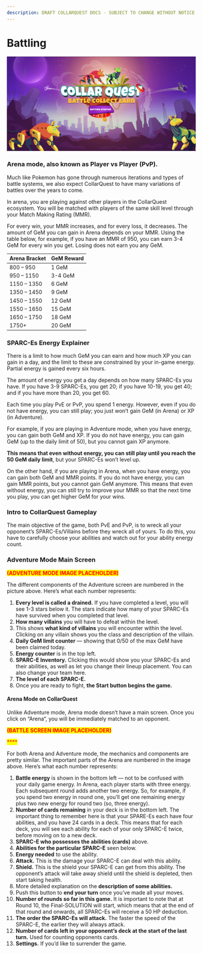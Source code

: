 ```yaml
---
description: DRAFT COLLARQUEST DOCS - SUBJECT TO CHANGE WITHOUT NOTICE.
---
```


# Battling

![CollarQuest a Metaverse Play2Earn Ecosystem](<../../../../.gitbook/assets/image (4).png>)

### Arena mode, also known as Player vs Player (PvP).

Much like Pokemon has gone through numerous iterations and types of battle systems, we also expect CollarQuest to have many variations of battles over the years to come.

In arena, you are playing against other players in the CollarQuest ecosystem. You will be matched with players of the same skill level through your Match Making Rating (MMR).

For every win, your MMR increases, and for every loss, it decreases. The amount of GeM you can gain in Arena depends on your MMR. Using the table below, for example, if you have an MMR of 950, you can earn 3-4 GeM for every win you get. Losing does not earn you any GeM.

| **Arena Bracket** | **GeM Reward** |
| ----------------- | -------------- |
| 800 – 950         | 1 GeM          |
| 950 – 1150        | 3-4 GeM        |
| 1150 – 1350       | 6 GeM          |
| 1350 – 1450       | 9 GeM          |
| 1450 – 1550       | 12 GeM         |
| 1550 – 1650       | 15 GeM         |
| 1650 – 1750       | 18 GeM         |
| 1750+             | 20 GeM         |

### SPARC-Es Energy Explainer

There is a limit to how much GeM you can earn and how much XP you can gain in a day, and the limit to these are constrained by your in-game energy.  Partial energy is gained every six hours.

The amount of energy you get a day depends on how many SPARC-Es you have. If you have 3-9 SPARC-Es, you get 20; if you have 10-19, you get 40; and if you have more than 20, you get 60.

Each time you play PvE or PvP, you spend 1 energy.  However, even if you do not have energy, you can still play; you just won’t gain GeM (in Arena) or XP (in Adventure).

For example, if you are playing in Adventure mode, when you have energy, you can gain both GeM and XP. If you do not have energy, you can gain GeM (up to the daily limit of 50), but you cannot gain XP anymore.

**This means that even without energy, you can still play until you reach the 50 GeM daily limit**, but your SPARC-Es won’t level up.

On the other hand, if you are playing in Arena, when you have energy, you can gain both GeM and MMR points. If you do not have energy, you can gain MMR points, but you cannot gain GeM anymore. This means that even without energy, you can still try to improve your MMR so that the next time you play, you can get higher GeM for your wins.

### Intro to CollarQuest Gameplay

The main objective of the game, both PvE and PvP, is to wreck all your opponent’s SPARC-Es/Villains before they wreck all of yours. To do this, you have to carefully choose your abilities and watch out for your ability energy count.

### Adventure Mode Main Screen



<mark style="color:red;">**(ADVENTURE MODE IMAGE PLACEHOLDER)**</mark>



The different components of the Adventure screen are numbered in the picture above. Here’s what each number represents:

1. **Every level is called a drained.** If you have completed a level, you will see 1-3 stars below it. The stars indicate how many of your SPARC-Es have survived when you completed that level.
2. **How many villains** you will have to defeat within the level.
3. This shows **what kind of villains** you will encounter within the level. Clicking on any villain shows you the class and description of the villain.
4. **Daily GeM limit counter** — showing that 0/50 of the max GeM have been claimed today.
5. **Energy counter** is in the top left.
6. **SPARC-E Inventory.** Clicking this would show you your SPARC-Es and their abilities, as well as let you change their lineup placement. You can also change your team here.
7. **The level of each SPARC-E.**
8. Once you are ready to fight, **the Start button begins the game.**

#### Arena Mode on CollarQuest

Unlike Adventure mode, Arena mode doesn’t have a main screen. Once you click on “Arena“, you will be immediately matched to an opponent.



<mark style="color:red;">**(BATTLE SCREEN IMAGE PLACEHOLDER)**</mark>

<mark style="color:red;">****</mark>

For both Arena and Adventure mode, the mechanics and components are pretty similar. The important parts of the Arena are numbered in the image above. Here’s what each number represents:

1. **Battle energy** is shown in the bottom left — not to be confused with your daily game energy. In Arena, each player starts with three energy.  Each subsequent round adds another two energy. So, for example, if you spend two energy in round one, you’ll get one remaining energy plus two new energy for round two (so, three energy).
2. **Number of cards remaining** in your deck is in the bottom left. The important thing to remember here is that your SPARE-Es each have four abilities, and you have 24 cards in a deck. This means that for each deck, you will see each ability for each of your only SPARC-E twice, before moving on to a new deck.
3. **SPARC-E who possesses the abilities (cards)** above.
4. **Abilities for the particular SPARC-E** seen below.
5. **Energy needed** to use the ability.
6. **Attack.** This is the damage your SPARC-E can deal with this ability.
7. **Shield.** This is the shield your SPARC-E can get from this ability. The opponent’s attack will take away shield until the shield is depleted, then start taking health.
8. More detailed explanation on the **description of some abilities.**
9. Push this button to **end your turn** once you’ve made all your moves.
10. **Number of rounds so far in this game.** It is important to note that at Round 10, the Final-SOLUTION will start, which means that at the end of that round and onwards, all SPARC-Es will receive a 50 HP deduction.
11. **The order the SPARC-Es will attack.** The faster the speed of the SPARC-E, the earlier they will always attack.
12. **Number of cards left in your opponent’s deck at the start of the last turn.** Used for counting opponents cards.
13. **Settings.** If you’d like to surrender the game.&#x20;

